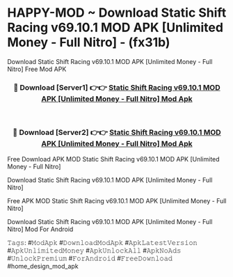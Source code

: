 # HAPPY-MOD ~ Download Static Shift Racing v69.10.1 MOD APK [Unlimited Money - Full Nitro] - (fx31b)
Download Static Shift Racing v69.10.1 MOD APK [Unlimited Money - Full Nitro] Free Mod APK

<div align="center">
<h3>🔴 Download [Server1] 👉👉 <a href="https://apk-comot.site?title=Static_Shift_Racing_v69.10.1_MOD_APK_[Unlimited_Money_-_Full_Nitro]">Static Shift Racing v69.10.1 MOD APK [Unlimited Money - Full Nitro] Mod Apk</a></h3><br>

<h3>🔴 Download [Server2] 👉👉 <a href="https://apk-comot.site?title=Static_Shift_Racing_v69.10.1_MOD_APK_[Unlimited_Money_-_Full_Nitro]">Static Shift Racing v69.10.1 MOD APK [Unlimited Money - Full Nitro] Mod Apk</a></h3>
</div>


Free Download APK MOD Static Shift Racing v69.10.1 MOD APK [Unlimited Money - Full Nitro]

Download Static Shift Racing v69.10.1 MOD APK [Unlimited Money - Full Nitro] 

Free APK MOD Static Shift Racing v69.10.1 MOD APK [Unlimited Money - Full Nitro] 

Download Static Shift Racing v69.10.1 MOD APK [Unlimited Money - Full Nitro] Mod For Android

𝚃𝚊𝚐𝚜: #𝙼𝚘𝚍𝙰𝚙𝚔 #𝙳𝚘𝚠𝚗𝚕𝚘𝚊𝚍𝙼𝚘𝚍𝙰𝚙𝚔 #𝙰𝚙𝚔𝙻𝚊𝚝𝚎𝚜𝚝𝚅𝚎𝚛𝚜𝚒𝚘𝚗 #𝙰𝚙𝚔𝚄𝚗𝚕𝚒𝚖𝚒𝚝𝚎𝚍𝙼𝚘𝚗𝚎𝚢 #𝙰𝚙𝚔𝚄𝚗𝚕𝚘𝚌𝚔𝙰𝚕𝚕 #𝙰𝚙𝚔𝙽𝚘𝙰𝚍𝚜 #𝚄𝚗𝚕𝚘𝚌𝚔𝙿𝚛𝚎𝚖𝚒𝚞𝚖 #𝙵𝚘𝚛𝙰𝚗𝚍𝚛𝚘𝚒𝚍 #𝙵𝚛𝚎𝚎𝙳𝚘𝚠𝚗𝚕𝚘𝚊𝚍 #home_design_mod_apk